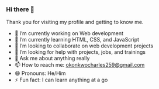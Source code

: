 ### Hi there 👋

Thank you for visiting my profile and getting to know me.

- 🔭 I’m currently working on Web development
- 🌱 I’m currently learning HTML, CSS, and JavaScript
- 👯 I’m looking to collaborate on web development projects
- 🤔 I’m looking for help with projects, jobs, and trainings
- 💬 Ask me about anything really
- 📫 How to reach me: okonkwocharles259@gmail.com
- 😄 Pronouns: He/Him
- ⚡ Fun fact: I can learn anything at a go

